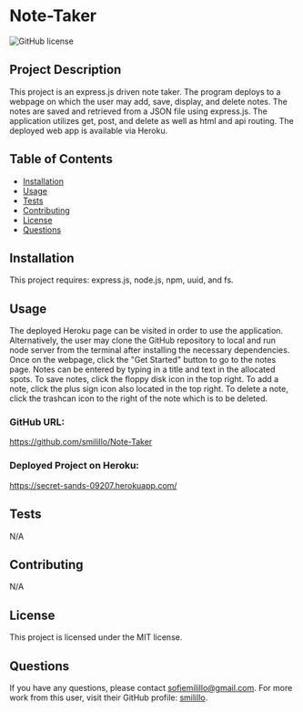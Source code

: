 # Note-Taker

![GitHub license](https://img.shields.io/badge/license-MIT-blue.svg)

## Project Description 
This project is an express.js driven note taker. The program deploys to a webpage on which the user may add, save, display, and delete notes. The notes are saved and retrieved from a JSON file using express.js. The application utilizes get, post, and delete as well as html and api routing. The deployed web app is available via Heroku.
  
## Table of Contents
- [Installation](#installation)
- [Usage](#usage)
- [Tests](#tests)
- [Contributing](#contributing)
- [License](#license)
- [Questions](#questions)

## Installation
This project requires: express.js, node.js, npm, uuid, and fs.

## Usage 
The deployed Heroku page can be visited in order to use the application. Alternatively, the user may clone the GitHub repository to local and run node server from the terminal after installing the necessary dependencies. Once on the webpage, click the "Get Started" button to go to the notes page. Notes can be entered by typing in a title and text in the allocated spots. To save notes, click the floppy disk icon in the top right. To add a note, click the plus sign icon also located in the top right. To delete a note, click the trashcan icon to the right of the note which is to be deleted.

### GitHub URL:
https://github.com/smilillo/Note-Taker

### Deployed Project on Heroku:
https://secret-sands-09207.herokuapp.com/

## Tests
N/A

## Contributing
N/A 
  
## License
This project is licensed under the MIT license.
 
## Questions
If you have any questions, please contact sofiemilillo@gmail.com. For more work from this user, visit their GitHub profile: [smilillo](https://github.com/smilillo).